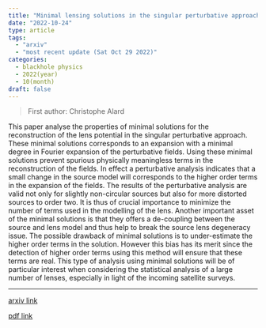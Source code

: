 ```yaml
---
title: "Minimal lensing solutions in the singular perturbative approach"
date: "2022-10-24"
type: article
tags:
  - "arxiv"
  - "most recent update (Sat Oct 29 2022)"
categories:
  - blackhole physics
  - 2022(year)
  - 10(month)
draft: false
---
```


> First author: Christophe Alard

 This paper analyse the properties of minimal solutions for the reconstruction
of the lens potential in the singular perturbative approach. These minimal
solutions corresponds to an expansion with a minimal degree in Fourier
expansion of the perturbative fields. Using these minimal solutions prevent
spurious physically meaningless terms in the reconstruction of the fields. In
effect a perturbative analysis indicates that a small change in the source
model will corresponds to the higher order terms in the expansion of the
fields. The results of the perturbative analysis are valid not only for
slightly non-circular sources but also for more distorted sources to order two.
It is thus of crucial importance to minimize the number of terms used in the
modelling of the lens. Another important asset of the minimal solutions is that
they offers a de-coupling between the source and lens model and thus help to
break the source lens degeneracy issue. The possible drawback of minimal
solutions is to under-estimate the higher order terms in the solution. However
this bias has its merit since the detection of higher order terms using this
method will ensure that these terms are real. This type of analysis using
minimal solutions will be of particular interest when considering the
statistical analysis of a large number of lenses, especially in light of the
incoming satellite surveys.

---
[arxiv link](http://arxiv.org/abs/2210.13351v1)

[pdf link](http://arxiv.org/pdf/2210.13351v1)